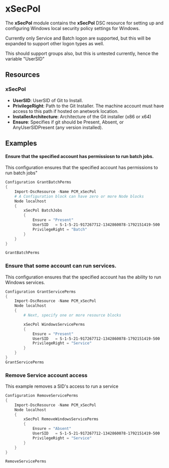 # xSecPol

The **xSecPol** module contains the **xSecPol** DSC resource for setting up and configuring Windows local security policy settings for Windows.

Currently only Service and Batch logon are supported, but this will be expanded to support other logon types as well.

This should support groups also, but this is untested currently, hence the variable "UserSID"

## Resources

### xSecPol

* **UserSID**: UserSID of Git to Install.
* **PrivilegeRight**: Path to the Git Installer. The machine account must have access to this path if hosted on anetwork location.
* **InstallerArchitecture**: Architecture of the Git installer (x86 or x64)
* **Ensure**: Specifies if git should be Present, Absent, or AnyUserSIDPresent (any version installed).

## Examples
#### Ensure that the specified account has permissiosn to run batch jobs.

This configuration ensures that the specified account has permissions to run batch jobs"

```powershell
Configuration GrantBatchPerms
{
    Import-DscResource -Name PCM_xSecPol
    # A Configuration block can have zero or more Node blocks
    Node localhost
    {
        xSecPol BatchJobs
        {
            Ensure = "Present" 
            UserSID   = S-1-5-21-917267712-1342860078-1792151419-500
            PrivilegeRight = "Batch"
        }
    }
} 

GrantBatchPerms
```

### Ensure that some account can run services.

This configuration ensures that the specified account has the ability to run Windows services.

```powershell
Configuration GrantServicePerms
{
    Import-DscResource -Name PCM_xSecPol
    Node localhost
    {
        # Next, specify one or more resource blocks

        xSecPol WindowsServicePerms
        {
            Ensure = "Present" 
            UserSID   = S-1-5-21-917267712-1342860078-1792151419-500
            PrivilegeRight = "Service"
        } 
    }
}
GrantServicePerms
```

### Remove Service account access

This example removes a SID's access to run a service

```powershell
Configuration RemoveServicePerms
{
    Import-DscResource -Name PCM_xSecPol
    Node localhost
    {
        xSecPol RemoveWindowsServicePerms
        {
            Ensure = "Absent" 
            UserSID   = S-1-5-21-917267712-1342860078-1792151419-500
            PrivilegeRight = "Service"
        }
    }
} 

RemoveServicePerms
```
